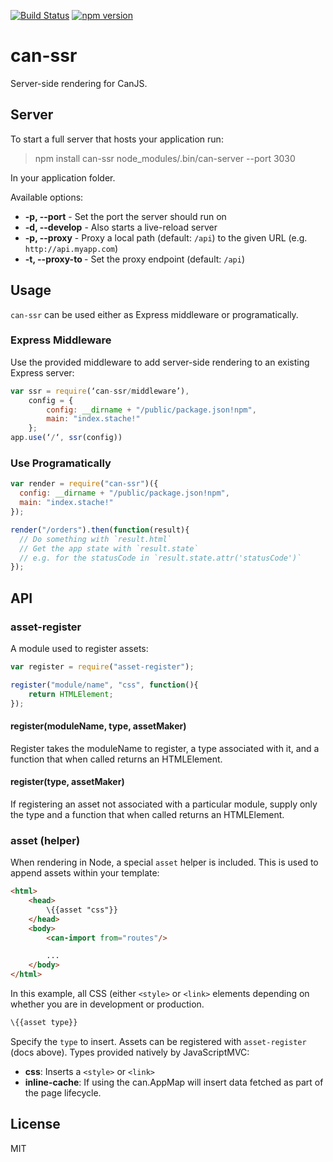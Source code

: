 <!--
@page can-ssr
@group can-ssr.node 0 Node
@group can-ssr.client 1 Client
@group can-ssr.helpers 2 Helpers
@group can-ssr.assets 3 Assets
-->

[![Build Status](https://travis-ci.org/canjs/can-ssr.svg?branch=master)](https://travis-ci.org/canjs/can-ssr)
[![npm version](https://badge.fury.io/js/can-ssr.svg)](http://badge.fury.io/js/can-ssr)

# can-ssr

Server-side rendering for CanJS.

## Server

To start a full server that hosts your application run:

> npm install can-ssr
> node_modules/.bin/can-server --port 3030

In your application folder.

Available options:

- __-p, --port__ - Set the port the server should run on
- __-d, --develop__ - Also starts a live-reload server
- __-p, --proxy__ <url> - Proxy a local path (default: `/api`) to the given URL (e.g. `http://api.myapp.com`)
- __-t, --proxy-to <path>__ - Set the proxy endpoint (default: `/api`)

## Usage

`can-ssr` can be used either as Express middleware or programatically.

### Express Middleware

Use the provided middleware to add server-side rendering to an existing Express server:

```js
var ssr = require(‘can-ssr/middleware’),
    config = {
        config: __dirname + "/public/package.json!npm",
        main: "index.stache!"
    };
app.use(‘/‘, ssr(config))
```

### Use Programatically

```js
var render = require("can-ssr")({
  config: __dirname + "/public/package.json!npm",
  main: "index.stache!"
});

render("/orders").then(function(result){
  // Do something with `result.html`
  // Get the app state with `result.state`
  // e.g. for the statusCode in `result.state.attr('statusCode')`
});
```

## API

### asset-register

A module used to register assets:

```js
var register = require("asset-register");

register("module/name", "css", function(){
	return HTMLElement;
});
```


#### register(moduleName, type, assetMaker)

Register takes the moduleName to register, a type associated with it, and a function that when called returns an HTMLElement.

#### register(type, assetMaker)

If registering an asset not associated with a particular module, supply only the type and a function that when called returns an HTMLElement.

### asset (helper)

When rendering in Node, a special `asset` helper is included. This is used to append assets within your template:

```html
<html>
	<head>
		\{{asset "css"}}
	</head>
	<body>
		<can-import from="routes"/>

		...
	</body>
</html>
```

In this example, all CSS (either `<style>` or `<link>` elements depending on whether you are in development or production.

```html
\{{asset type}}
```

Specify the `type` to insert. Assets can be registered with `asset-register` (docs above). Types provided natively by JavaScriptMVC:

* **css**: Inserts a `<style>` or `<link>`
* **inline-cache**: If using the can.AppMap will insert data fetched as part of the page lifecycle.

## License

MIT
